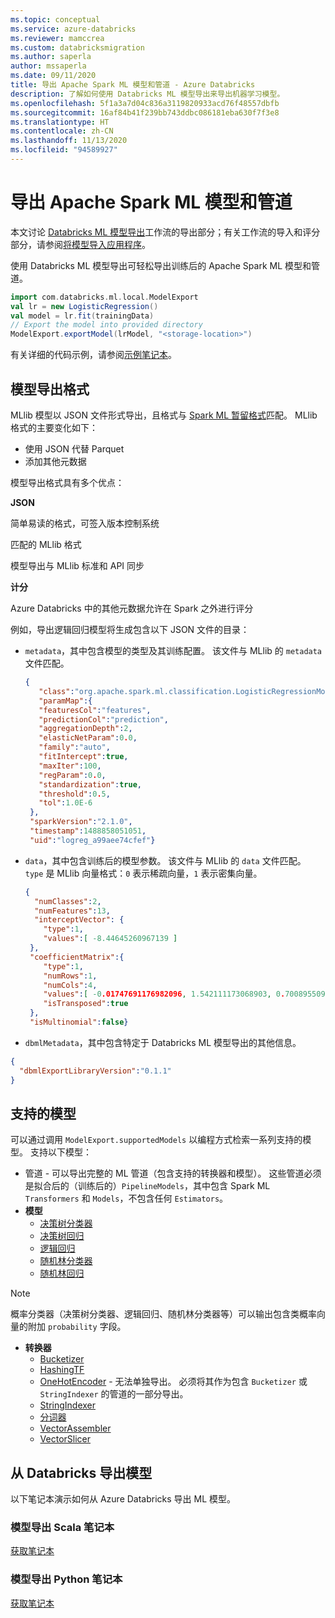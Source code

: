 ```yaml
---
ms.topic: conceptual
ms.service: azure-databricks
ms.reviewer: mamccrea
ms.custom: databricksmigration
ms.author: saperla
author: mssaperla
ms.date: 09/11/2020
title: 导出 Apache Spark ML 模型和管道 - Azure Databricks
description: 了解如何使用 Databricks ML 模型导出来导出机器学习模型。
ms.openlocfilehash: 5f1a3a7d04c836a3119820933acd76f48557dbfb
ms.sourcegitcommit: 16af84b41f239bb743ddbc086181eba630f7f3e8
ms.translationtype: HT
ms.contentlocale: zh-CN
ms.lasthandoff: 11/13/2020
ms.locfileid: "94589927"
---
```

# <a name="export-apache-spark-ml-models-and-pipelines"></a><a id="export-apache-spark-ml-models-and-pipelines"> </a><a id="model-export"> </a>导出 Apache Spark ML 模型和管道

本文讨论 [Databricks ML 模型导出](model-export-import.md#model-export-import)工作流的导出部分；有关工作流的导入和评分部分，请参阅[将模型导入应用程序](model-import.md)。

使用 Databricks ML 模型导出可轻松导出训练后的 Apache Spark ML 模型和管道。

```scala
import com.databricks.ml.local.ModelExport
val lr = new LogisticRegression()
val model = lr.fit(trainingData)
// Export the model into provided directory
ModelExport.exportModel(lrModel, "<storage-location>")
```

有关详细的代码示例，请参阅[示例笔记本](#model-export-notebooks)。

## <a name="model-export-format"></a>模型导出格式

MLlib 模型以 JSON 文件形式导出，且格式与 [Spark ML 暂留格式](https://spark.apache.org/docs/latest/ml-pipeline.html#ml-persistence-saving-and-loading-pipelines)匹配。
MLlib 格式的主要变化如下：

* 使用 JSON 代替 Parquet
* 添加其他元数据

模型导出格式具有多个优点：

**JSON**

简单易读的格式，可签入版本控制系统

匹配的 MLlib 格式

模型导出与 MLlib 标准和 API 同步

**计分**

Azure Databricks 中的其他元数据允许在 Spark 之外进行评分

例如，导出逻辑回归模型将生成包含以下 JSON 文件的目录：

* `metadata`，其中包含模型的类型及其训练配置。
  该文件与 MLlib 的 `metadata` 文件匹配。

  ```json
  {
     "class":"org.apache.spark.ml.classification.LogisticRegressionModel",
     "paramMap":{
     "featuresCol":"features",
     "predictionCol":"prediction",
     "aggregationDepth":2,
     "elasticNetParam":0.0,
     "family":"auto",
     "fitIntercept":true,
     "maxIter":100,
     "regParam":0.0,
     "standardization":true,
     "threshold":0.5,
     "tol":1.0E-6
   },
   "sparkVersion":"2.1.0",
   "timestamp":1488858051051,
   "uid":"logreg_a99aee74cfef"}
  ```

* `data`，其中包含训练后的模型参数。
  该文件与 MLlib 的 `data` 文件匹配。 `type` 是 MLlib 向量格式：`0` 表示稀疏向量，`1` 表示密集向量。

  ```json
  {
    "numClasses":2,
    "numFeatures":13,
    "interceptVector": {
      "type":1,
      "values":[ -8.44645260967139 ]
   },
   "coefficientMatrix":{
      "type":1,
      "numRows":1,
      "numCols":4,
      "values":[ -0.01747691176982096, 1.542111173068903, 0.700895509427004, 0.025215711086829903 ],
      "isTransposed":true
   },
   "isMultinomial":false}
  ```

* `dbmlMetadata`，其中包含特定于 Databricks ML 模型导出的其他信息。

```json
{
  "dbmlExportLibraryVersion":"0.1.1"
}
```

## <a name="supported-models"></a>支持的模型

可以通过调用 `ModelExport.supportedModels` 以编程方式检索一系列支持的模型。 支持以下模型：

* 管道 - 可以导出完整的 ML 管道（包含支持的转换器和模型）。 这些管道必须是拟合后的（训练后的）`PipelineModels`，其中包含 Spark ML `Transformers` 和 `Models`，不包含任何 `Estimators`。
* **模型**
  * [决策树分类器](https://spark.apache.org/docs/latest/ml-classification-regression.html#decision-tree-classifier)
  * [决策树回归](https://spark.apache.org/docs/latest/ml-classification-regression.html#decision-tree-regression)
  * [逻辑回归](https://spark.apache.org/docs/latest/ml-classification-regression.html#logistic-regression)
  * [随机林分类器](https://spark.apache.org/docs/latest/ml-classification-regression.html#random-forest-classifier)
  * [随机林回归](https://spark.apache.org/docs/latest/ml-classification-regression.html#random-forest-regression)

> [!NOTE]
>
> 概率分类器（决策树分类器、逻辑回归、随机林分类器等）可以输出包含类概率向量的附加 `probability` 字段。

* **转换器**
  * [Bucketizer](https://spark.apache.org/docs/latest/ml-features.html#bucketizer)
  * [HashingTF](https://spark.apache.org/docs/latest/ml-features.html#tf-idf)
  * [OneHotEncoder](https://spark.apache.org/docs/latest/ml-features.html#onehotencoder-deprecated-since-230) - 无法单独导出。 必须将其作为包含 `Bucketizer` 或 `StringIndexer` 的管道的一部分导出。
  * [StringIndexer](https://spark.apache.org/docs/latest/ml-features.html#stringindexer)
  * [分词器](https://spark.apache.org/docs/latest/ml-features.html#tokenizer)
  * [VectorAssembler](https://spark.apache.org/docs/latest/ml-features.html#vectorassembler)
  * [VectorSlicer](https://spark.apache.org/docs/latest/ml-features.html#vectorslicer)

## <a name="exporting-models-from-databricks"></a><a id="exporting-models-from-databricks"> </a><a id="model-export-notebooks"> </a>从 Databricks 导出模型

以下笔记本演示如何从 Azure Databricks 导出 ML 模型。

### <a name="model-export-scala-notebook"></a>模型导出 Scala 笔记本

[获取笔记本](../../../_static/notebooks/model-export-scala.html)

### <a name="model-export-python-notebook"></a>模型导出 Python 笔记本

[获取笔记本](../../../_static/notebooks/model-export-python.html)